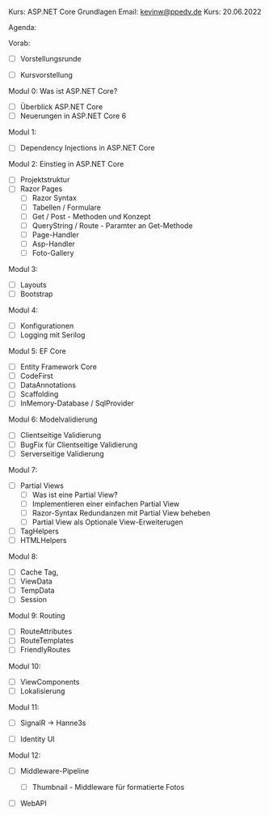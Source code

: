 Kurs:       ASP.NET Core Grundlagen
Email:      kevinw@ppedv.de
Kurs:       20.06.2022


Agenda: 

Vorab:
- [ ] Vorstellungsrunde
- [ ] Kursvorstellung


Modul 0: Was ist ASP.NET Core?
- [ ] Überblick ASP.NET Core
- [ ] Neuerungen in ASP.NET Core 6

Modul 1:
- [ ] Dependency Injections in ASP.NET Core

Modul 2: Einstieg in ASP.NET Core
- [ ] Projektstruktur
- [ ] Razor Pages 
    - [ ] Razor Syntax
    - [ ] Tabellen / Formulare
    - [ ] Get / Post - Methoden und Konzept
    - [ ] QueryString / Route - Paramter an Get-Methode
    - [ ] Page-Handler 
    - [ ] Asp-Handler
    - [ ] Foto-Gallery

Modul 3: 
- [ ] Layouts
- [ ] Bootstrap

Modul 4:
- [ ] Konfigurationen
- [ ] Logging mit Serilog
  
Modul 5: EF Core
- [ ] Entity Framework Core
- [ ] CodeFirst
- [ ] DataAnnotations
- [ ] Scaffolding
- [ ] InMemory-Database / SqlProvider

Modul 6: Modelvalidierung
- [ ]  Clientseitige Validierung
- [ ]  BugFix für Clientseitige Validierung
- [ ]  Serverseitige Validierung

Modul 7: 
- [ ] Partial Views
    - [ ] Was ist eine Partial View?
    - [ ] Implementieren einer einfachen Partial View
    - [ ] Razor-Syntax Redundanzen mit Partial View beheben 
    - [ ] Partial View als Optionale View-Erweiterugen 
- [ ] TagHelpers
- [ ] HTMLHelpers

Modul 8:
- [ ] Cache Tag,
- [ ] ViewData
- [ ] TempData
- [ ] Session

Modul 9: Routing
- [ ] RouteAttributes
- [ ] RouteTemplates
- [ ] FriendlyRoutes

Modul 10: 
- [ ] ViewComponents
- [ ] Lokalisierung 
  
Modul 11: 
- [ ] SignalR -> Hanne3s
- [ ] Identity UI 


Modul 12:
- [ ] Middleware-Pipeline
    - [ ] Thumbnail - Middleware für formatierte Fotos

- [ ] WebAPI 












